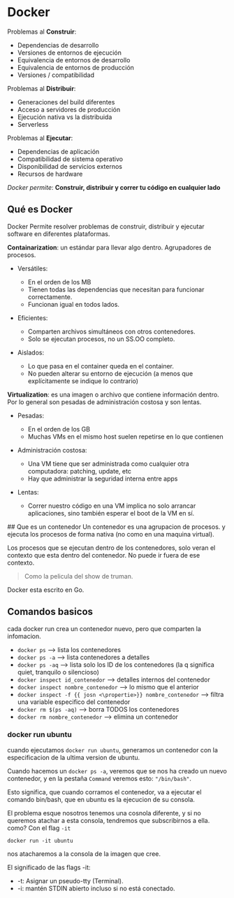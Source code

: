 # Docker

Problemas al **Construir**:

- Dependencias de desarrollo
- Versiones de entornos de ejecución
- Equivalencia de entornos de desarrollo
- Equivalencia de entornos de producción
- Versiones / compatibilidad

Problemas al **Distribuir**:

- Generaciones del build diferentes
- Acceso a servidores de producción
- Ejecución nativa vs la distribuida
- Serverless

Problemas al **Ejecutar**:

- Dependencias de aplicación
- Compatibilidad de sistema operativo
- Disponibilidad de servicios externos
- Recursos de hardware

*Docker permite*:
**Construir, distribuir y correr tu código en cualquier lado**

## Qué es Docker

Docker Permite resolver problemas de construir, distribuir y ejecutar software en diferentes plataformas.

**Containarization**: un estándar para llevar algo dentro. Agrupadores de procesos.

- Versátiles:
  - En el orden de los MB
  - Tienen todas las dependencias que necesitan para funcionar correctamente.
  - Funcionan igual en todos lados.

- Eficientes:
  - Comparten archivos simultáneos con otros contenedores.
  - Solo se ejecutan procesos, no un SS.OO completo.

- Aislados:
  - Lo que pasa en el container queda en el container.
  - No pueden alterar su entorno de ejecución (a menos que explícitamente se indique lo contrario)

**Virtualization**: es una imagen o archivo que contiene información dentro. Por lo general son pesadas de administración costosa y son lentas.

- Pesadas:
  - En el orden de los GB
  - Muchas VMs en el mismo host suelen repetirse en lo que contienen

- Administración costosa:
  - Una VM tiene que ser administrada como cualquier otra computadora: patching, update, etc
  - Hay que administrar la seguridad interna entre apps

- Lentas:
  - Correr nuestro código en una VM implica no solo arrancar aplicaciones, sino también esperar el boot de la VM en sí.

## Que es un contenedor
Un contenedor es una agrupacion de procesos. y ejecuta los procesos de forma nativa (no como en una maquina virtual).

Los procesos que se ejecutan dentro de los contenedores, solo veran el contexto que esta dentro del contenedor. No puede ir fuera de ese contexto.

> Como la pelicula del show de truman.

Docker esta escrito en Go.

## Comandos basicos

cada docker run crea un contenedor nuevo, pero que comparten la infomacion.

- `docker ps` --> lista los contenedores
- `docker ps -a` --> lista contenedores a detalles
- `docker ps -aq` --> lista solo los ID de los contenedores (la q significa quiet, tranquilo o silencioso)
- `docker inspect id_contenedor` --> detalles internos del contenedor
- `docker inspect nombre_contenedor` --> lo mismo que el anterior
- `docker inspect -f {{ josn <\propertie>}} nombre_contenedor` --> filtra una variable especifico del contenedor
- `docker rm $(ps -aq)` --> borra TODOS los contenedores
- `docker rm nombre_contenedor` --> elimina un contenedor

### docker run ubuntu

cuando ejecutamos `docker run ubuntu`, generamos un contenedor con la especificacion de la ultima version de ubuntu.

Cuando hacemos un `docker ps -a`, veremos que se nos ha creado un nuevo contenedor, y en la pestaña `Command` veremos esto: `"/bin/bash"`.

Esto significa, que cuando corramos el contenedor, va a ejecutar el comando bin/bash, que en ubuntu es la ejecucion de su consola.

El problema esque nosotros tenemos una cosnola diferente, y si no queremos atachar a esta consola, tendremos que subscribirnos a ella. como? Con el flag `-it`

`docker run -it ubuntu`

nos atacharemos a la consola de la imagen que cree.

El significado de las flags -it:

- -t: Asignar un pseudo-tty (Terminal).
- -i: mantén STDIN abierto incluso si no está conectado.